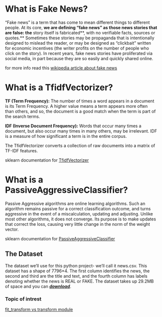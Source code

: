 # What is Fake News?

“Fake news” is a term that has come to mean different things to different people. At its core, **we are defining “fake news” as those news stories that are false: the** story itself is fabricated**, with no verifiable facts, sources or quotes.** Sometimes these stories may be propaganda that is intentionally designed to mislead the reader, or may be designed as “clickbait” written for economic incentives (the writer profits on the number of people who click on the story). In recent years, fake news stories have proliferated via social media, in part because they are so easily and quickly shared online.

for more info read this [wikipedia article about fake news](https://en.wikipedia.org/wiki/Fake_news)

# What is a TfidfVectorizer?

**TF (Term Frequency):**  The number of times a word appears in a document is its Term Frequency. A higher value means a term appears more often than others, and so, the document is a good match when the term is part of the search terms.

**IDF (Inverse Document Frequency):**  Words that occur many times a document, but also occur many times in many others, may be irrelevant. IDF is a measure of how significant a term is in the entire corpus.

The TfidfVectorizer converts a collection of raw documents into a matrix of TF-IDF features.

sklearn documentation for [TfidfVectorizer](https://scikit-learn.org/stable/modules/generated/sklearn.feature_extraction.text.TfidfVectorizer.html)
# What is a PassiveAggressiveClassifier?

Passive Aggressive algorithms are online learning algorithms. Such an algorithm remains passive for a correct classification outcome, and turns aggressive in the event of a miscalculation, updating and adjusting. Unlike most other algorithms, it does not converge. Its purpose is to make updates that correct the loss, causing very little change in the norm of the weight vector.

sklearn documentation for [PassiveAggressiveClassifier](https://scikit-learn.org/stable/modules/generated/sklearn.linear_model.PassiveAggressiveClassifier.html)

## The Dataset

The dataset we’ll use for this python project- we’ll call it news.csv. This dataset has a shape of 7796×4. The first column identifies the news, the second and third are the title and text, and the fourth column has labels denoting whether the news is REAL or FAKE. The dataset takes up 29.2MB of space and you can [_**download**_](https://drive.google.com/file/d/1er9NJTLUA3qnRuyhfzuN0XUsoIC4a-_q/view).


### Topic of intrest
[fit_transform vs transform module](https://towardsdatascience.com/what-and-why-behind-fit-transform-vs-transform-in-scikit-learn-78f915cf96fe)